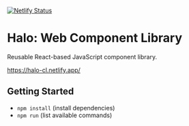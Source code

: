 [![Netlify Status](https://api.netlify.com/api/v1/badges/2e10bee4-be42-431b-a029-506adf6eaed4/deploy-status)](https://app.netlify.com/sites/halo-cl/deploys)

# Halo: Web Component Library
Reusable React-based JavaScript component library.

https://halo-cl.netlify.app/

## Getting Started
* `npm install` (install dependencies)
* `npm run` (list available commands)
